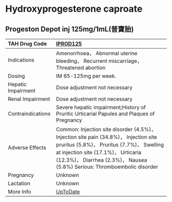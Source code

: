 # Hydroxyprogesterone caproate

## Progeston Depot inj 125mg/1mL(普寶胎)

| TAH Drug Code      | [IPROD125](https://www.tahsda.org.tw/drugs/hissearch.php?drug_code=IPROD125)                                                                                                                                                                        |
|:-------------------|:----------------------------------------------------------------------------------------------------------------------------------------------------------------------------------------------------------------------------------------------------|
| Indications        | Amenorrhoea， Abnormal uterine bleeding， Recurrent miscarriage， Threatened abortion                                                                                                                                                               |
| Dosing             | IM 65-125mg per week.                                                                                                                                                                                                                               |
| Hepatic Impairment | Dose adjustment not necessary                                                                                                                                                                                                                       |
| Renal Impairment   | Dose adjustment not necessary                                                                                                                                                                                                                       |
| Contraindications  | Severe hepatic impairment;History of Pruritic Urticarial Papules and Plaques of Pregnancy                                                                                                                                                           |
| Adverse Effects    | Common: Injection site disorder (4.5%)， Injection site pain (34.8%)， Injection site pruritus (5.8%)， Pruritus (7.7%)， Swelling at injection site (17.1%)， Urticaria (12.3%)， Diarrhea (2.3%)， Nausea (5.8%) Serious: Thromboembolic disorder |
| Pregnancy          | Unknown                                                                                                                                                                                                                                             |
| Lactation          | Unknown                                                                                                                                                                                                                                             |
| More Info          | [UpToDate](https://www.uptodate.com/contents/hydroxyprogesterone-caproate-drug-information)                                                                                                                                                         |

